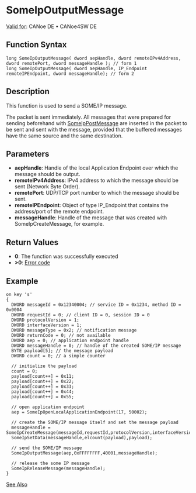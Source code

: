 # SomeIpOutputMessage

[Valid for](../../../../Shared/FeatureAvailability.md): CANoe DE • CANoe4SW DE

## Function Syntax

```plaintext
long SomeIpOutputMessage( dword aepHandle, dword remoteIPv4Address, dword remotePort, dword messageHandle ); // form 1
long SomeIpOutputMessage( dword aepHandle, IP_Endpoint remoteIPEndpoint, dword messageHandle); // form 2
```

## Description

This function is used to send a SOME/IP message.

The packet is sent immediately. All messages that were prepared for sending beforehand with [SomeIpPostMessage](CAPLfunctionSomeIpPostMessage.md) are inserted in the packet to be sent and sent with the message, provided that the buffered messages have the same source and the same destination.

## Parameters

- **aepHandle**: Handle of the local Application Endpoint over which the message should be output.
- **remoteIPv4Address**: IPv4 address to which the message should be sent (Network Byte Order).
- **remotePort**: UDP/TCP port number to which the message should be sent.
- **remoteIPEndpoint**: Object of type IP_Endpoint that contains the address/port of the remote endpoint.
- **messageHandle**: Handle of the message that was created with SomeIpCreateMessage, for example.

## Return Values

- **0**: The function was successfully executed
- **>0**: [Error code](../../CAPLfunctionsSOMEIPILErrorCodes.md)

## Example

```plaintext
on key 's'
{
  DWORD messageId = 0x12340004; // service ID = 0x1234, method ID = 0x0004
  DWORD requestId = 0; // client ID = 0, session ID = 0
  DWORD protocolVersion = 1;
  DWORD interfaceVersion = 1;
  DWORD messageType = 0x2; // notification message
  DWORD returnCode = 0; // not available
  DWORD aep = 0; // application endpoint handle
  DWORD messageHandle = 0; // handle of the created SOME/IP message
  BYTE payload[5]; // the message payload
  DWORD count = 0; // a simple counter

  // initialize the payload
  count = 0;
  payload[count++] = 0x11;
  payload[count++] = 0x22;
  payload[count++] = 0x33;
  payload[count++] = 0x44;
  payload[count++] = 0x55;

  // open application endpoint
  aep = SomeIpOpenLocalApplicationEndpoint(17, 50002);

  // create the SOME/IP message itself and set the message payload
  messageHandle = SomeIpCreateMessage(messageId,requestId,protocolVersion,interfaceVersion,messageType,returnCode);
  SomeIpSetData(messageHandle,elcount(payload),payload);

  // send the SOME/IP message
  SomeIpOutputMessage(aep,0xFFFFFFFF,40001,messageHandle);

  // release the some IP message
  SomeIpReleaseMessage(messageHandle);
}
```

[See Also](javascript:void(0);)

```markdown

